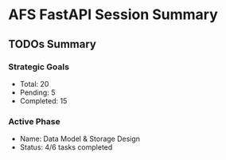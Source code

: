 
# AFS FastAPI Session Summary

## TODOs Summary

### Strategic Goals
- Total: 20
- Pending: 5
- Completed: 15

### Active Phase
- Name: Data Model & Storage Design
- Status: 4/6 tasks completed
